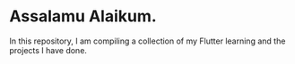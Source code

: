 # Assalamu Alaikum.
In this repository, I am compiling a collection of my Flutter learning and the projects I have done.
